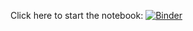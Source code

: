 Click here to start the notebook:
[![Binder](https://mybinder.org/badge_logo.svg)](https://mybinder.org/v2/gh/tdadela/falenty/HEAD?urlpath=https%3A%2F%2Fgithub.com%2Ftdadela%2Ffalenty%2Fblob%2Fmain%2FFirst%2520Steps%2520with%2520Manim.ipynb)